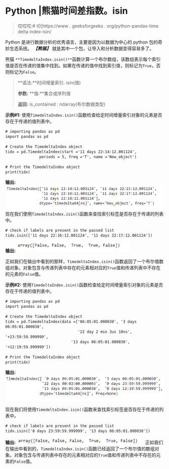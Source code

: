 # Python |熊猫时间差指数。isin

> 哎哎哎:# t0]https://www . geeksforgeeks . org/python-pandas-time delta index-isin/

Python 是进行数据分析的优秀语言，主要是因为以数据为中心的 python 包的奇妙生态系统。 ***【熊猫】*** 就是其中一个包，让导入和分析数据变得容易多了。

熊猫 `**TimedeltaIndex.isin()**`函数计算一个布尔数组，该数组表示每个索引值是否在传递的值集中找到。如果在传递的值中找到索引值，则标记为`True`，否则标记为`False`。

> **语法:**时间增量索引. isin(值)
> 
> **参数:**
> **值:**集合或序列值
> 
> **返回:** is_contained : ndarray(布尔数据类型)

**示例#1:** 使用`TimedeltaIndex.isin()`函数检查给定时间增量索引对象的元素是否存在于传递的值列表中。

```
# importing pandas as pd
import pandas as pd

# Create the TimedeltaIndex object
tidx = pd.TimedeltaIndex(start ='11 days 22:14:12.001124',
               periods = 5, freq ='T', name ='New_object')

# Print the TimedeltaIndex object
print(tidx)
```

**输出:**
![](img/e40c8625bc74240dd243cca9e114c65b.png)
现在我们使用`TimedeltaIndex.isin()`函数来查找索引标签是否存在于传递的列表中。

```
# check if labels are present in the passed list
tidx.isin(['11 days 22:16:12.001124', '11 days 22:17:12.001124'])
```

**输出:**
![](img/c43703df99020e06fce46e6a4c50495b.png)

正如我们在输出中看到的那样，`TimedeltaIndex.isin()`函数返回了一个布尔值数组对象。对象包含与传递列表中存在的元素相对应的`True`值和传递列表中不存在的元素的`False`值。

**示例#2:** 使用`TimedeltaIndex.isin()`函数检查给定时间增量索引对象的元素是否存在于传递的值列表中。

```
# importing pandas as pd
import pandas as pd

# Create the TimedeltaIndex object
tidx = pd.TimedeltaIndex(data =['06:05:01.000030', '3 days 06:05:01.000030', 
                                '22 day 2 min 3us 10ns', '+23:59:59.999999',
                             '13 days 06:05:01.000030', '+12:19:59.999999'])

# Print the TimedeltaIndex object
print(tidx)
```

**输出:**
![](img/e4185ee9e3f04cfec39d09f93875d962.png)

现在我们将使用`TimedeltaIndex.isin()`函数来查找索引标签是否存在于传递的列表中。

```
# check if labels are present in the passed list
tidx.isin(['0 days 23:59:59.999999', '13 days 06:05:01.000030'])
```

**输出:**
![](img/1c6e010642ab52cd6db75a5bca6324f9.png)
正如我们在输出中看到的，`TimedeltaIndex.isin()`函数已经返回了一个布尔值的数组对象。对象包含与传递列表中存在的元素相对应的`True`值和传递列表中不存在的元素的`False`值。